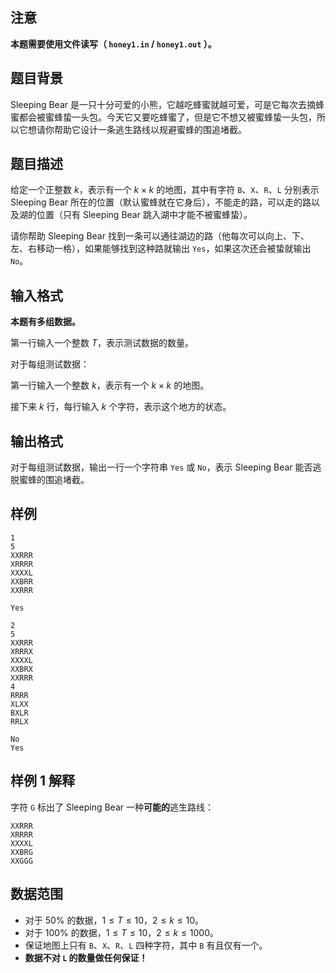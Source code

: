 ## 注意

**本题需要使用文件读写（ `honey1.in` / `honey1.out` ）。**

## 题目背景

Sleeping Bear 是一只十分可爱的小熊，它越吃蜂蜜就越可爱，可是它每次去摘蜂蜜都会被蜜蜂蛰一头包。今天它又要吃蜂蜜了，但是它不想又被蜜蜂蛰一头包，所以它想请你帮助它设计一条逃生路线以规避蜜蜂的围追堵截。

## 题目描述

给定一个正整数 $k$，表示有一个 $k \times k$ 的地图，其中有字符 `B`、`X`、`R`、`L` 分别表示 Sleeping Bear 所在的位置（默认蜜蜂就在它身后），不能走的路，可以走的路以及湖的位置（只有 Sleeping Bear 跳入湖中才能不被蜜蜂蛰）。

请你帮助 Sleeping Bear 找到一条可以通往湖边的路（他每次可以向上、下、左、右移动一格），如果能够找到这种路就输出 `Yes`，如果这次还会被蛰就输出 `No`。

## 输入格式

**本题有多组数据。**

第一行输入一个整数 $T$，表示测试数据的数量。

对于每组测试数据：

第一行输入一个整数 $k$，表示有一个 $k \times k$ 的地图。

接下来 $k$ 行，每行输入 $k$ 个字符，表示这个地方的状态。

## 输出格式

对于每组测试数据，输出一行一个字符串 `Yes` 或 `No`，表示 Sleeping Bear 能否逃脱蜜蜂的围追堵截。

## 样例

```input1
1
5
XXRRR
XRRRR
XXXXL
XXBRR
XXRRR
```

```output1
Yes
```

```input2
2
5
XXRRR
XRRRX
XXXXL
XXBRX
XXRRR
4
RRRR
XLXX
BXLR
RRLX
```

```output2
No
Yes
```

## 样例 1 解释

字符 `G` 标出了 Sleeping Bear 一种**可能的**逃生路线：

```plain
XXRRR
XRRRR
XXXXL
XXBRG
XXGGG
```

## 数据范围

- 对于 $50\%$ 的数据，$1 \le T \le 10$，$2 \le k \le 10$。
- 对于 $100\%$ 的数据，$1 \le T \le 10$，$2 \le k \le 1000$。
- 保证地图上只有 `B`、`X`、`R`、`L`  四种字符，其中 `B` 有且仅有一个。
- **数据不对 `L` 的数量做任何保证！**
